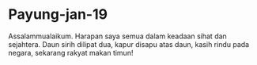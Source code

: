# Payung-jan-19
Assalammualaikum. Harapan saya semua dalam keadaan sihat dan sejahtera. Daun sirih dilipat dua, kapur disapu atas daun, kasih rindu pada negara, sekarang rakyat makan timun!

